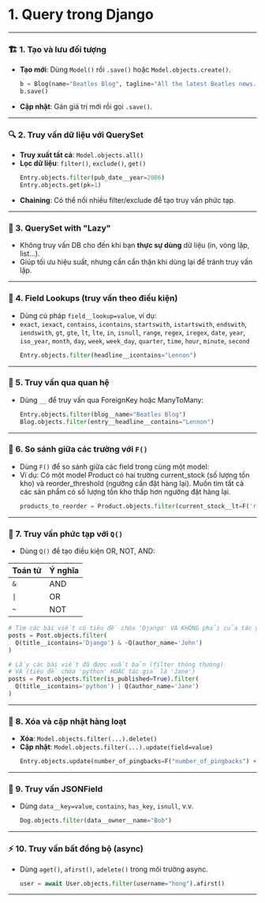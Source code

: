 # 1. Query trong Django

---

### 🏗️ 1. Tạo và lưu đối tượng
- **Tạo mới**: Dùng `Model()` rồi `.save()` hoặc `Model.objects.create()`.
  ```python
  b = Blog(name="Beatles Blog", tagline="All the latest Beatles news.")
  b.save()
  ```
- **Cập nhật**: Gán giá trị mới rồi gọi `.save()`.

---

### 🔍 2. Truy vấn dữ liệu với QuerySet
- **Truy xuất tất cả**: `Model.objects.all()`
- **Lọc dữ liệu**: `filter()`, `exclude()`, `get()`
  ```python
  Entry.objects.filter(pub_date__year=2006)
  Entry.objects.get(pk=1)
  ```
- **Chaining**: Có thể nối nhiều filter/exclude để tạo truy vấn phức tạp.

---

### 🧠 3. QuerySet with "Lazy"
- Không truy vấn DB cho đến khi bạn **thực sự dùng** dữ liệu (in, vòng lặp, list…).
- Giúp tối ưu hiệu suất, nhưng cần cẩn thận khi dùng lại để tránh truy vấn lặp.

---

### 🧮 4. Field Lookups (truy vấn theo điều kiện)
- Dùng cú pháp `field__lookup=value`, ví dụ:
- `exact`, `iexact`, `contains`, `icontains`, `startswith`, `istartswith`, `endswith`, `iendswith`, `gt`, `gte`, `lt`, `lte`, `in`, `isnull`, `range`, `regex`, `iregex`, `date`, `year`, `iso_year`, `month`, `day`, `week`, `week_day`, `quarter`, `time`, `hour`, `minute`, `second`
  ```python
  Entry.objects.filter(headline__icontains="Lennon")
  ```

---

### 🔗 5. Truy vấn qua quan hệ
- Dùng `__` để truy vấn qua ForeignKey hoặc ManyToMany:
  ```python
  Entry.objects.filter(blog__name="Beatles Blog")
  Blog.objects.filter(entry__headline__contains="Lennon")
  ```

---

### 🧮 6. So sánh giữa các trường với `F()`
- Dùng `F()` để so sánh giữa các field trong cùng một model:
- Ví dụ: Có một model Product có hai trường current_stock (số lượng tồn kho) và reorder_threshold (ngưỡng cần đặt hàng lại). Muốn tìm tất cả các sản phẩm có số lượng tồn kho thấp hơn ngưỡng đặt hàng lại.
  ```python
  products_to_reorder = Product.objects.filter(current_stock__lt=F('reorder_threshold'))
  ```

---

### 🧠 7. Truy vấn phức tạp với `Q()`
- Dùng `Q()` để tạo điều kiện OR, NOT, AND:

| Toán tử | Ý nghĩa |
| :--- | :--- |
| `&` | AND |
| `\|` | OR |
| `~` | NOT |

  
  ```python
  # Tìm các bài viết có tiêu đề chứa 'Django' VÀ KHÔNG phải của tác giả 'John'
posts = Post.objects.filter(
    Q(title__icontains='Django') & ~Q(author_name='John')
)

# Lấy các bài viết đã được xuất bản (filter thông thường)
# VÀ (tiêu đề chứa 'python' HOẶC tác giả là 'Jane')
posts = Post.objects.filter(is_published=True).filter(
    Q(title__icontains='python') | Q(author_name='Jane')
)
  ```

---

### 🧹 8. Xóa và cập nhật hàng loạt
- **Xóa**: `Model.objects.filter(...).delete()`
- **Cập nhật**: `Model.objects.filter(...).update(field=value)`
  ```python
  Entry.objects.update(number_of_pingbacks=F("number_of_pingbacks") + 1)
  ```

---

### 🧬 9. Truy vấn JSONField
- Dùng `data__key=value`, `contains`, `has_key`, `isnull`, v.v.
  ```python
  Dog.objects.filter(data__owner__name="Bob")
  ```

---

### ⚡ 10. Truy vấn bất đồng bộ (async)
- Dùng `aget()`, `afirst()`, `adelete()` trong môi trường async.
  ```python
  user = await User.objects.filter(username="hong").afirst()
  ```

---


